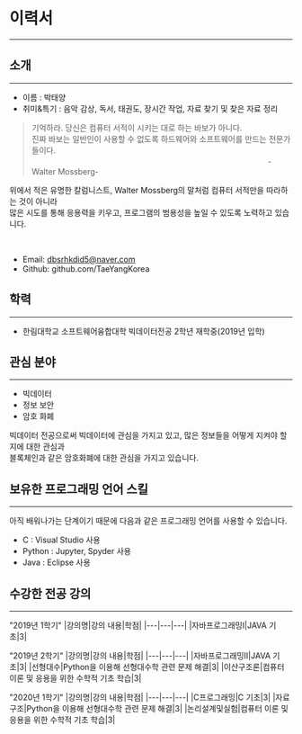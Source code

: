 # 이력서
---

## 소개
---
- 이름 : 박태양
- 취미&특기 : 음악 감상, 독서, 태권도, 장시간 작업, 자료 찾기 및 찾은 자료 정리

>기억하라. 당신은 컴퓨터 서적이 시키는 대로 하는 바보가 아니다.<br>
>진짜 바보는 일반인이 사용할 수 없도록 하드웨어와 소프트웨어를 만드는 전문가들이다.<br>
>　　　　　　　　　　　　　　　　　　　　　　　　　　　　　　-Walter Mossberg-

위에서 적은 유명한 칼럼니스트, Walter Mossberg의 말처럼 컴퓨터 서적만을 따라하는 것이 아니라<br>
많은 시도를 통해 응용력을 키우고, 프로그램의 범용성을 높일 수 있도록 노력하고 있습니다.<br>

<br>

- Email: dbsrhkdid5@naver.com
- Github: github.com/TaeYangKorea

## 학력
---
- 한림대학교 소프트웨어융합대학 빅데이터전공 2학년 재학중(2019년 입학)

## 관심 분야
---
- 빅데이터
- 정보 보안
- 암호 화폐

빅데이터 전공으로써 빅데이터에 관심을 가지고 있고, 많은 정보들을 어떻게 지켜야 할 지에 대한 관심과<br>
블록체인과 같은 암호화폐에 대한 관심을 가지고 있습니다. 

## 보유한 프로그래밍 언어 스킬
---
아직 배워나가는 단계이기 때문에 다음과 같은 프로그래밍 언어를 사용할 수 있습니다.<br>
- C : Visual Studio 사용
- Python : Jupyter, Spyder 사용
- Java : Eclipse 사용

## 수강한 전공 강의
---

"2019년 1학기"
|강의명|강의 내용|학점|
|---|---|---|
|자바프로그래밍I|JAVA 기초|3|

"2019년 2학기"
|강의명|강의 내용|학점|
|---|---|---|
|자바프로그래밍II|JAVA 기초|3|
|선형대수|Python을 이용해 선형대수학 관련 문제 해결|3|
|이산구조론|컴퓨터 이론 및 응용을 위한 수학적 기초 학습|3|

"2020년 1학기"
|강의명|강의 내용|학점|
|---|---|---|
|C프로그래밍|C 기초|3|
|자료구조|Python을 이용해 선형대수학 관련 문제 해결|3|
|논리설계및실험|컴퓨터 이론 및 응용을 위한 수학적 기초 학습|3|
